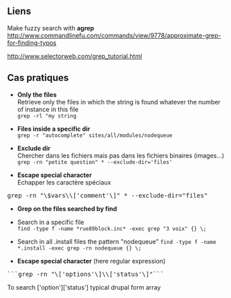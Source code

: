 ## Liens 

Make fuzzy search with **agrep** 
http://www.commandlinefu.com/commands/view/9778/approximate-grep-for-finding-typos

http://www.selectorweb.com/grep_tutorial.html
## Cas pratiques

* **Only the files**    
Retrieve only the files in which the string is found whatever the number of instance in this file   
```grep -rl "my string```

* **Files inside a specific dir**   
```grep -r "autocomplete" sites/all/modules/nodequeue```   

* **Exclude dir**   
Chercher dans les fichiers mais pas dans les fichiers binaires (images...)   
```grep -rn "petite question" * --exclude-dir='files'```

* **Escape special character**   
Echapper les caractère spéciaux    
<pre>grep -rn "\$vars\\['comment'\]" * --exclude-dir="files"</pre>

* **Grep on the files searched by find**
- Search in a specific file   
```find -type f -name *rue89block.inc* -exec grep "3 voix" {} \;```

- Search in all .install files the pattern "nodequeue"
```find -type f -name *.install -exec grep -rn nodequeue {} \;```

* **Escape special character** (here regular expression)
<pre>```grep -rn "\['options'\]\\['status'\]"```</pre>

To search ['option']['status'] typical drupal form array   